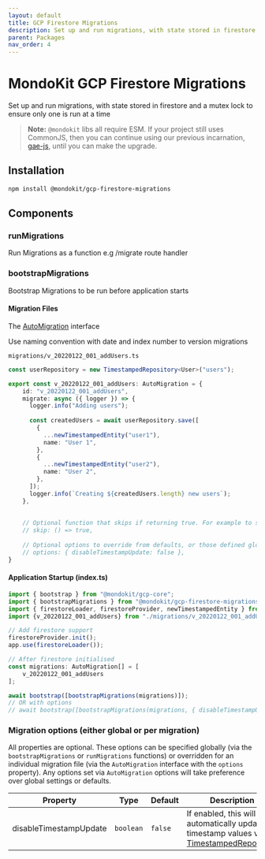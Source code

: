 ```yaml
---
layout: default
title: GCP Firestore Migrations
description: Set up and run migrations, with state stored in firestore and safety across clusters
parent: Packages
nav_order: 4
---
```


# MondoKit GCP Firestore Migrations

Set up and run migrations, with state stored in firestore and a mutex lock to ensure only one is run at a time

> **Note:** `@mondokit` libs all require ESM. If your project still uses CommonJS, then you can continue using our previous incarnation, [gae-js](https://mondo-mob.github.io/gae-js-docs), until you can make the upgrade.

## Installation

```sh
npm install @mondokit/gcp-firestore-migrations
```

## Components

### runMigrations
Run Migrations as a function e.g /migrate route handler

### bootstrapMigrations
Bootstrap Migrations to be run before application starts

#### Migration Files
The [AutoMigration](https://github.com/mondo-mob/mondokit/blob/main/packages/gcp-firestore-migrations/src/auto-migration.ts) interface 

Use naming convention with date and index number to version migrations

   `migrations/v_20220122_001_addUsers.ts`

```typescript
const userRepository = new TimestampedRepository<User>("users");

export const v_20220122_001_addUsers: AutoMigration = {
    id: "v_20220122_001_addUsers",   
    migrate: async ({ logger }) => {
      logger.info("Adding users");
    
      const createdUsers = await userRepository.save([
        {
          ...newTimestampedEntity("user1"),
          name: "User 1",
        },
        {
          ...newTimestampedEntity("user2"),
          name: "User 2",
        },
      ]);
      logger.info(`Creating ${createdUsers.length} new users`);
    },
    
    
    // Optional function that skips if returning true. For example to skip in a certain environment.
    // skip: () => true,
    
    // Optional options to override from defaults, or those defined globally
    // options: { disableTimestampUpdate: false },
}
```

#### Application Startup (index.ts)
```typescript
import { bootstrap } from "@mondokit/gcp-core";
import { bootstrapMigrations } from "@mondokit/gcp-firestore-migrations";
import { firestoreLoader, firestoreProvider, newTimestampedEntity } from "@mondokit/gcp-firestore";
import {v_20220122_001_addUsers} from "./migrations/v_20220122_001_addUsers"

// Add firestore support
firestoreProvider.init();
app.use(firestoreLoader());

// After firestore initialised
const migrations: AutoMigration[] = [
    v_20220122_001_addUsers
];

await bootstrap([bootstrapMigrations(migrations)]);
// OR with options
// await bootstrap([bootstrapMigrations(migrations, { disableTimestampUpdate: true })]);
```


### Migration options (either global or per migration)

All properties are optional. These options can be specified globally (via the `bootstrapMigrations` or `runMigrations` functions) or overridden for an individual
migration file (via the `AutoMigration` interface with the `options` property). Any options set via `AutoMigration` options will take preference over global settings or defaults.

| Property               | Type      | Default | Description                                                                                                        |
|------------------------|-----------|---------|--------------------------------------------------------------------------------------------------------------------|
| disableTimestampUpdate | `boolean` | `false` | If enabled, this will skip automatically updating timestamp values via [TimestampedRepository](./gcp-firestore.html) |
